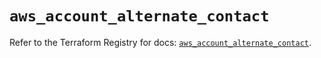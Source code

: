 # `aws_account_alternate_contact`

Refer to the Terraform Registry for docs: [`aws_account_alternate_contact`](https://registry.terraform.io/providers/hashicorp/aws/5.73.0/docs/resources/account_alternate_contact).
